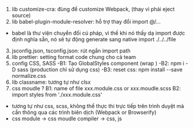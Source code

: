 1. lib customize-cra: đùng để customize Webpack, (thay vì phải eject source)
2. lib babel-plugin-module-resolver: hỗ trợ thay đổi import @/...

-   babel là thư viện chuyển đổi cú pháp, vì thế khi nó thấy dạ import được định nghĩa sẵn, nó sẽ tự động generate sang native import ./../../file
3. jsconfig.json, tsconfig.json: rút ngắn import path
4. lib prettier: setting format code chung cho cả team
5. config CSS, SASS
   -B1: Tạo GlobalStyles component (wrap <App /> )
   -B2: npm i -D sass (production chỉ sử dụng css)
   -B3: reset css: npm install --save normalize.css
5. lib classname: tương tự như clsx
6. css moudle ?
 B1: name of file xxx.module.css or xxx.moudle.scss
 B2: import styles from './xxx.module.css' 
 - tương tự như css, scss, không thể thực thi trực tiếp trên trình duyệt mà cần thông qua các trình biên dịch (Webpack or Browserify)
 - css module -> css moudle compiler -> css, js
